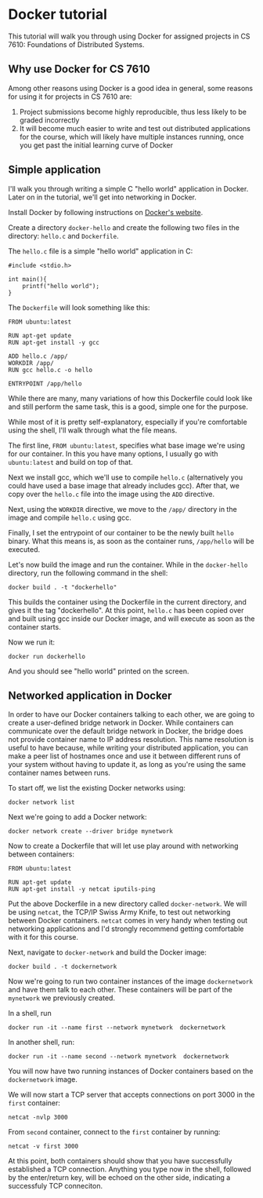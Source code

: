 # Docker tutorial

This tutorial will walk you through using Docker for assigned projects in CS 7610: Foundations of Distributed Systems.

## Why use Docker for CS 7610
Among other reasons using Docker is a good idea in general, some reasons for using it for projects in CS 7610 are:

1. Project submissions become highly reproducible, thus less likely to be graded incorrectly
2. It will become much easier to write and test out distributed applications for the course, which will likely have multiple instances running, once you get past the initial learning curve of Docker


## Simple application
I'll walk you through writing a simple C "hello world" application in Docker. Later on in the tutorial, we'll get into networking in Docker.

Install Docker by following instructions on [Docker's website](https://docs.docker.com/install/).

Create a directory `docker-hello` and create the following two files in the directory: `hello.c` and `Dockerfile`.

The `hello.c` file is a simple "hello world" application in C:
```
#include <stdio.h>

int main(){
	printf("hello world");
}

```

The `Dockerfile` will look something like this:
```
FROM ubuntu:latest

RUN apt-get update
RUN apt-get install -y gcc

ADD hello.c /app/
WORKDIR /app/
RUN gcc hello.c -o hello

ENTRYPOINT /app/hello
```

While there are many, many variations of how this Dockerfile could look like and still perform the same task, this is a good, simple one for the purpose.

While most of it is pretty self-explanatory, especially if you're comfortable using the shell, I'll walk through what the file means.

The first line, `FROM ubuntu:latest`, specifies what base image we're using for our container. In this you have many options, I usually go with `ubuntu:latest` and build on top of that.

Next we install gcc, which we'll use to compile `hello.c` (alternatively you could have used a base image that already includes gcc). After that, we copy over the `hello.c` file into the image using the `ADD` directive.

Next, using the `WORKDIR` directive, we move to the `/app/` directory in the image and compile `hello.c` using gcc.

Finally, I set the entrypoint of our container to be the newly built `hello` binary. What this means is, as soon as the container runs, `/app/hello` will be executed.

Let's now build the image and run the container. While in the `docker-hello` directory, run the following command in the shell:
```
docker build . -t "dockerhello"
```

This builds the container using the Dockerfile in the current directory, and gives it the tag "dockerhello". At this point, `hello.c` has been copied over and built using gcc inside our Docker image, and will execute as soon as the container starts.

Now we run it:
```
docker run dockerhello
```
And you should see "hello world" printed on the screen.

## Networked application in Docker

In order to have our Docker containers talking to each other, we are going to create a user-defined bridge network in Docker. While containers can communicate over the default bridge network in Docker, the bridge does not provide container name to IP address resolution. This name resolution is useful to have because, while writing your distributed application, you can make a peer list of hostnames once and use it between different runs of your system without having to update it, as long as you're using the same container names between runs.

To start off, we list the existing Docker networks using:
```
docker network list
```

Next we're going to add a Docker network:
```
docker network create --driver bridge mynetwork
```


Now to create a Dockerfile that will let use play around with networking between containers:
```
FROM ubuntu:latest

RUN apt-get update
RUN apt-get install -y netcat iputils-ping
```

Put the above Dockerfile in a new directory called `docker-network`. We will be using `netcat`, the TCP/IP Swiss Army Knife, to test out networking between Docker containers. `netcat` comes in very handy when testing out networking applications and I'd strongly recommend getting comfortable with it for this course.

Next, navigate to `docker-network` and build the Docker image:
```
docker build . -t dockernetwork
```

Now we're going to run two container instances of the image `dockernetwork` and have them talk to each other. These containers will be part of the `mynetwork` we previously created.

In a shell, run
```
docker run -it --name first --network mynetwork  dockernetwork
```
In another shell, run:
```
docker run -it --name second --network mynetwork  dockernetwork
```

You will now have two running instances of Docker containers based on the `dockernetwork` image.

We will now start a TCP server that accepts connections on port 3000 in the `first` container:
```
netcat -nvlp 3000
```

From `second` container, connect to the `first` container by running:
```
netcat -v first 3000
```

At this point, both containers should show that you have successfully established a TCP connection. Anything you type now in the shell, followed by the enter/return key, will be echoed on the other side, indicating a successfuly TCP conneciton.


